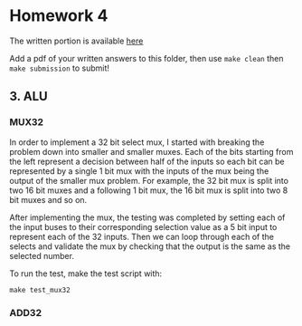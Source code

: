 # Homework 4
The written portion is available [here](https://docs.google.com/document/d/1XybXmTD5-NTJ1gfLq3tYb-wUUDJGZS8xgO912DLf50Q/edit?usp=sharing)

Add a pdf of your written answers to this folder, then use `make clean` then `make submission` to submit!



## 3. ALU

### MUX32
In order to implement a 32 bit select mux, I started with breaking the problem down into smaller and smaller muxes. Each of the bits starting from the left represent a decision between half of the inputs so each bit can be represented by a single 1 bit mux with the inputs of the mux being the output of the smaller mux problem. For example, the 32 bit mux is split into two 16 bit muxes and a following 1 bit mux, the 16 bit mux is split into two 8 bit muxes and so on. 

After implementing the mux, the testing was completed by setting each of the input buses to their corresponding selection value as a 5 bit input to represent each of the 32 inputs. Then we can loop through each of the selects and validate the mux by checking that the output is the same as the selected number.

To run the test, make the test script with:

```make test_mux32```

### ADD32
